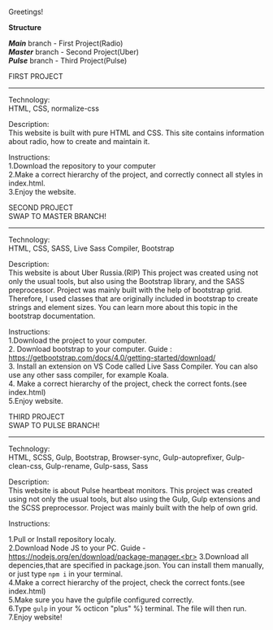 Greetings!

**Structure**<br>


***Main*** branch - First Project(Radio) <br>
***Master*** branch  - Second Project(Uber) <br>
***Pulse*** branch - Third Project(Pulse)<br>

FIRST PROJECT<br>
________________
Technology:
<br>
HTML,
CSS,
normalize-css

Description:
<br>
This website is built with pure HTML and CSS.
This site contains information about radio, how to create and maintain it.

Instructions:
<br>
1.Download the repository to your computer<br>
2.Make a correct hierarchy of the project, and correctly connect all styles in index.html.<br>
3.Enjoy the website.

SECOND PROJECT<br>
SWAP TO MASTER BRANCH! <br>
__________________

Technology:
<br>
HTML,
CSS,
SASS,
Live Sass Compiler,
Bootstrap

Description:
<br>
This website is about Uber Russia.(RIP)
This project was created using not only the usual tools, but also using the Bootstrap library, and the SASS preprocessor. Project was mainly built with the help of bootstrap grid. Therefore, I used classes that are originally included in bootstrap to create strings and element sizes.
You can learn more about this topic in the bootstrap documentation.

Instructions:
<br>
1.Download the project to your computer.<br>
2. Download bootstrap to your computer. Guide : https://getbootstrap.com/docs/4.0/getting-started/download/<br>
3. Install an extension on VS Code called Live Sass Compiler. You can also use any other sass compiler, for example Koala. <br>
4. Make a correct hierarchy of the project, check the correct fonts.(see index.html) <br>
5.Enjoy website.


THIRD PROJECT<br>
SWAP TO PULSE BRANCH! <br>
__________________
Technology:
<br>
HTML,
SCSS,
Gulp,
Bootstrap,
Browser-sync,
Gulp-autoprefixer,
Gulp-clean-css,
Gulp-rename,
Gulp-sass,
Sass

Description:
<br>
This website is about Pulse heartbeat monitors.
This project was created using not only the usual tools, but also using the Gulp, Gulp extensions and the SCSS preprocessor. Project was mainly built with the help of own grid. 

Instructions:
<br>

1.Pull or Install repository localy.<br>
2.Download Node JS to your PC. Guide - https://nodejs.org/en/download/package-manager.<br>
3.Download all depencies,that are specified in package.json. You can install them manually, or just type ```npm i``` in your terminal.<br>
4.Make a correct hierarchy of the project, check the correct fonts.(see index.html) <br>
5.Make sure you have the gulpfile configured correctly.<br>
6.Type ```gulp``` in your % octicon "plus" %} terminal. The file will then run.<br>
7.Enjoy website!<br>
